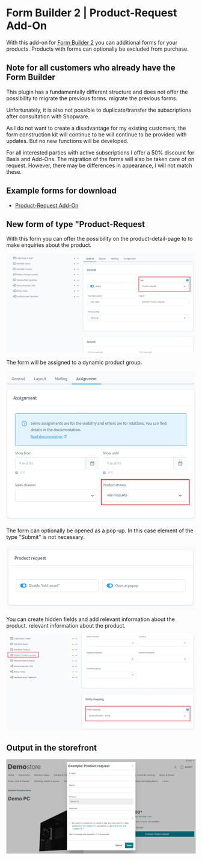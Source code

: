 # Form Builder 2 | Product-Request Add-On

With this add-on for [Form Builder 2](../MoorlForms/index.md) you can
additional forms for your products. Products with forms
can optionally be excluded from purchase.

## Note for all customers who already have the Form Builder

This plugin has a fundamentally different structure and does not offer the possibility to migrate the previous forms.
migrate the previous forms.

Unfortunately, it is also not possible to duplicate/transfer the subscriptions after consultation with Shopware.

As I do not want to create a disadvantage for my existing customers, the form construction kit will continue to be
will continue to be provided with updates. But no new functions will be developed.

For all interested parties with active subscriptions I offer a 50% discount for Basis and Add-Ons.
The migration of the forms will also be taken care of on request.
However, there may be differences in appearance, I will not match these.

## Example forms for download

- [Product-Request Add-On](examples/product-request-add-on.json)

## New form of type "Product-Request

With this form you can offer the possibility on the product-detail-page to
to make enquiries about the product.

![](images/fbpr-01.jpg)

The form will be assigned to a dynamic product group.

![](images/fbpr-02.jpg)

The form can optionally be opened as a pop-up. In this case
element of the type "Submit" is not necessary.

![](images/fbpr-03.jpg)

You can create hidden fields and add relevant information about the product.
relevant information about the product.

![](images/fbpr-04.jpg)

## Output in the storefront

![](images/fbpr-05.jpg)